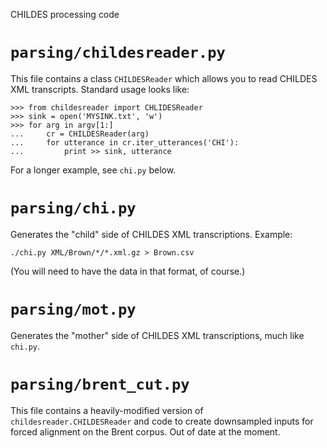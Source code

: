 CHILDES processing code

`parsing/childesreader.py`
==========================

This file contains a class `CHILDESReader` which allows you to read CHILDES XML transcripts. Standard usage looks like:

    >>> from childesreader import CHLIDESReader
    >>> sink = open('MYSINK.txt', 'w')
    >>> for arg in argv[1:]
    ...     cr = CHILDESReader(arg)
    ...     for utterance in cr.iter_utterances('CHI'):
    ...         print >> sink, utterance

For a longer example, see `chi.py` below.

`parsing/chi.py`
================

Generates the "child" side of CHILDES XML transcriptions. Example:

    ./chi.py XML/Brown/*/*.xml.gz > Brown.csv

(You will need to have the data in that format, of course.)

`parsing/mot.py`
================

Generates the "mother" side of CHILDES XML transcriptions, much like `chi.py`.

`parsing/brent_cut.py`
=======================

This file contains a heavily-modified version of `childesreader.CHILDESReader` and code to create downsampled inputs for forced alignment on the Brent corpus. Out of date at the moment.
